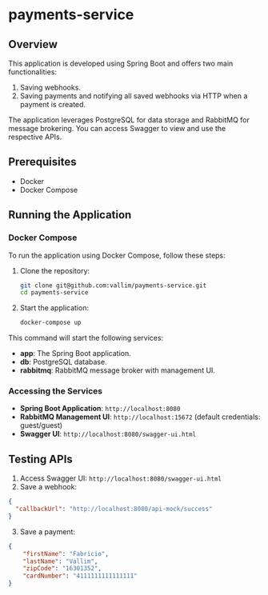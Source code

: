# payments-service

## Overview

This application is developed using Spring Boot and offers two main functionalities:
1. Saving webhooks.
2. Saving payments and notifying all saved webhooks via HTTP when a payment is created.

The application leverages PostgreSQL for data storage and RabbitMQ for message brokering. You can access Swagger to view and use the respective APIs.

## Prerequisites

- Docker
- Docker Compose

## Running the Application

### Docker Compose

To run the application using Docker Compose, follow these steps:

1. Clone the repository:

    ```bash
    git clone git@github.com:vallim/payments-service.git
    cd payments-service
    ```

2. Start the application:

    ```bash
    docker-compose up
    ```

This command will start the following services:
- **app**: The Spring Boot application.
- **db**: PostgreSQL database.
- **rabbitmq**: RabbitMQ message broker with management UI.

### Accessing the Services

- **Spring Boot Application**: `http://localhost:8080`
- **RabbitMQ Management UI**: `http://localhost:15672` (default credentials: guest/guest)
- **Swagger UI**: `http://localhost:8080/swagger-ui.html`

## Testing APIs

1. Access Swagger UI: `http://localhost:8080/swagger-ui.html`
2. Save a webhook:
```json
{
  "callbackUrl": "http://localhost:8080/api-mock/success"
}
```
3. Save a payment:
```json
{
    "firstName": "Fabricio",
    "lastName": "Vallim",
    "zipCode": "16301352",
    "cardNumber": "4111111111111111"
}
```
